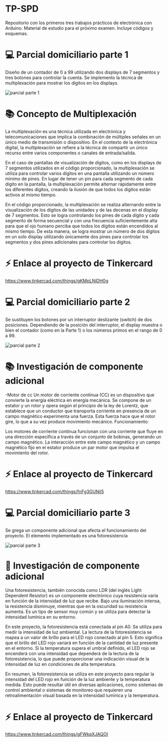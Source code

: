 # TP-SPD
Repositorio con los primeros tres trabajos prácticos de electrónica con Arduino. Material de estudio para el próximo examen. Incluye códigos y esquemas.



# :computer: Parcial domiciliario parte 1
Diseño de un contador de 0 a 99 utilizando dos displays de 7 segmentos y tres botones para controlar la cuenta. 
Se implemento la técnica de multiplexación para mostrar los dígitos en los displays. 

![parcial parte 1](https://github.com/VGdC15/TP-SPD/assets/113645765/e7d6d22f-b325-4864-9c15-7ac781413378)

# :books: Concepto de Multiplexación
La multiplexación es una técnica utilizada en electrónica y telecomunicaciones que implica la combinación de múltiples señales en un único medio de transmisión o dispositivo. 
En el contexto de la electrónica digital, la multiplexación se refiere a la técnica de compartir un único recurso entre varios componentes o canales de entrada/salida. 

En el caso de pantallas de visualización de dígitos, como en los displays de 7 segmentos utilizados en el código proporcionado, la multiplexación se utiliza para controlar varios dígitos en una pantalla utilizando un número mínimo de pines. En lugar de tener un pin para cada segmento de cada dígito en la pantalla, la multiplexación permite alternar rápidamente entre los diferentes dígitos, creando la ilusión de que todos los dígitos están activos al mismo tiempo.

En el código proporcionado, la multiplexación se realiza alternando entre la visualización de los dígitos de las unidades y de las decenas en el display de 7 segmentos. 
Esto se logra controlando los pines de cada dígito y cada segmento de forma secuencial y con una frecuencia suficientemente alta para que el ojo humano perciba que todos los dígitos están encendidos al mismo tiempo. De esta manera, se logra mostrar un número de dos dígitos en un solo display utilizando únicamente dos pines para controlar los segmentos y dos pines adicionales para controlar los dígitos.

# :zap: Enlace al proyecto de Tinkercard
<https://www.tinkercad.com/things/gKMpLNjDH0g>



# :computer: Parcial domiciliario parte 2
Se sustituyen los botones por un interruptor deslizante (switch) de dos posiciones.
Dependiendo de la posición del interruptor, el display muestra o bien el contador (como
en la Parte 1) o los números primos en el rango de 0 a 99.

![parcial parte 2](https://github.com/VGdC15/TP-SPD/assets/113645765/912a4fd1-83e7-45c6-aff9-83262130a2a2)

# :books: Investigación de componente adicional
-Motor de cc
Un motor de corriente continua (CC) es un dispositivo que convierte la energía eléctrica en energía mecánica. Se compone de un estator y un rotor y opera según el principio de la ley de Lorentz, que establece que un conductor que transporta corriente en presencia de un campo magnético experimenta una fuerza. Esta fuerza hace que el rotor gire, lo que a su vez produce movimiento mecánico.
Funcionamiento:

Los motores de corriente continua funcionan con una corriente que fluye en una dirección específica a través de un conjunto de bobinas, generando un campo magnético. La interacción entre este campo magnético y un campo magnético fijo en el estator produce un par motor que impulsa el movimiento del rotor.

# :zap: Enlace al proyecto de Tinkercard
<https://www.tinkercad.com/things/fnFg3GUNil5>



# :computer: Parcial domiciliario parte 3
Se grega un componente adicional que afecta el funcionamiento del proyecto.
El elemento implementado es una fotoresistencia

![parcial parte 3](https://github.com/VGdC15/TP-SPD/assets/113645765/04b7a855-f723-49c9-8bef-5cf6f092cf82)

# :sparkler:  Investigación de componente adicional
Una fotoresistencia, también conocida como LDR (del inglés Light Dependent Resistor) es un componente electrónico cuya resistencia varía en función de la intensidad de luz que recibe. Bajo una iluminación intensa, la resistencia disminuye, mientras que en la oscuridad su resistencia aumenta. Es un tipo de sensor muy común y se utiliza para detectar la intensidad lumínica en su entorno.

En este proyecto, la fotoresistencia está conectada al pin A0. Se utiliza para medir la intensidad de luz ambiental. La lectura de la fotoresistencia se mapea a un valor de brillo para el LED rojo conectado al pin 5. Esto significa que el brillo del LED rojo variará en función de la cantidad de luz presente en el entorno. Si la temperatura supera el umbral definido, el LED rojo se encenderá con una intensidad que dependerá de la lectura de la fotoresistencia, lo que puede proporcionar una indicación visual de la intensidad de luz en condiciones de alta temperatura.

En resumen, la fotoresistencia se utiliza en este proyecto para regular la intensidad del LED rojo en función de la luz ambiente y la temperatura medida. Esto puede resultar útil en diversas aplicaciones, como sistemas de control ambiental o sistemas de monitoreo que requieren una retroalimentación visual basada en la intensidad lumínica y la temperatura.

# :zap: Enlace al proyecto de Tinkercard
<https://www.tinkercad.com/things/gFWkpXJAQOI>



